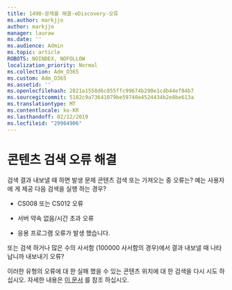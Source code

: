 ```yaml
---
title: 1490-문제를 해결-eDiscovery-오류
ms.author: markjjo
author: markjjo
manager: lauraw
ms.date: ''
ms.audience: Admin
ms.topic: article
ROBOTS: NOINDEX, NOFOLLOW
localization_priority: Normal
ms.collection: Adm_O365
ms.custom: Adm_O365
ms.assetid: ''
ms.openlocfilehash: 2821a1558d6c855ffc99674b290e1cdb44ef84b7
ms.sourcegitcommit: 5182c9a73641079be59740e4524434b2e8be613a
ms.translationtype: MT
ms.contentlocale: ko-KR
ms.lasthandoff: 02/12/2019
ms.locfileid: "29964906"
---
```

# <a name="troubleshoot-content-search-errors"></a>콘텐츠 검색 오류 해결

검색 결과 내보낼 때 하면 발생 문제 콘텐츠 검색 또는 가져오는 중 오류는? 예는 사용자에 게 제공 다음 검색을 실행 하는 경우?

- CS008 또는 CS012 오류

- 서버 약속 없음/시간 초과 오류

- 응용 프로그램 오류가 발생 했습니다.

또는 검색 하거나 많은 수의 사서함 (100000 사서함의 경우)에서 결과 내보낼 때 나타납니까 내보내기 오류?

이러한 유형의 오류에 대 한 실패 했을 수 있는 콘텐츠 위치에 대 한 검색을 다시 시도 하십시오. 자세한 내용은 [이 문서](https://docs.microsoft.com/office365/securitycompliance/retry-failed-content-search) 를 참조 하십시오.
